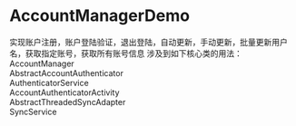 # AccountManagerDemo
实现账户注册，账户登陆验证，退出登陆，自动更新，手动更新，批量更新用户名，获取指定账号，获取所有账号信息
涉及到如下核心类的用法：<br> 
AccountManager<br> 
AbstractAccountAuthenticator<br> 
AuthenticatorService<br> 
AccountAuthenticatorActivity<br> 
AbstractThreadedSyncAdapter<br> 
SyncService<br>
